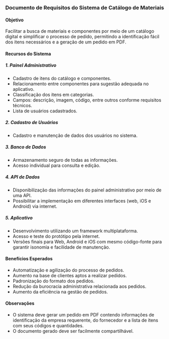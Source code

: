 ### Documento de Requisitos do Sistema de Catálogo de Materiais

#### Objetivo
Facilitar a busca de materiais e componentes por meio de um catálogo digital e simplificar o processo de pedido, permitindo a identificação fácil dos itens necessários e a geração de um pedido em PDF.

#### Recursos do Sistema

##### 1. Painel Administrativo
- Cadastro de itens do catálogo e componentes.
- Relacionamento entre componentes para sugestão adequada no aplicativo.
- Classificação dos itens em categorias.
- Campos: descrição, imagem, código, entre outros conforme requisitos técnicos.
- Lista de usuários cadastrados.

##### 2. Cadastro de Usuários
- Cadastro e manutenção de dados dos usuários no sistema.

##### 3. Banco de Dados
- Armazenamento seguro de todas as informações.
- Acesso individual para consulta e edição.

##### 4. API de Dados
- Disponibilização das informações do painel administrativo por meio de uma API.
- Possibilitar a implementação em diferentes interfaces (web, iOS e Android) via internet.

##### 5. Aplicativo
- Desenvolvimento utilizando um framework multiplataforma.
- Acesso e teste do protótipo pela internet.
- Versões finais para Web, Android e iOS com mesmo código-fonte para garantir isonomia e facilidade de manutenção.

#### Benefícios Esperados
- Automatização e agilização do processo de pedidos.
- Aumento na base de clientes aptos a realizar pedidos.
- Padronização do formato dos pedidos.
- Redução da burocracia administrativa relacionada aos pedidos.
- Aumento da eficiência na gestão de pedidos.

#### Observações
- O sistema deve gerar um pedido em PDF contendo informações de identificação da empresa requerente, do fornecedor e a lista de itens com seus códigos e quantidades.
- O documento gerado deve ser facilmente compartilhável.
